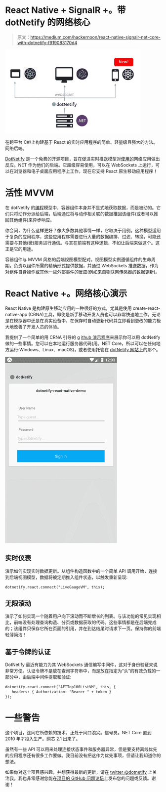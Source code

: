 # React Native + SignalR +。带 dotNetify 的网络核心

> 原文：<https://medium.com/hackernoon/react-native-signalr-net-core-with-dotnetify-f919083170d4>

![](img/74774556c80bda8869d2dbd82d83a2d3.png)

在跨平台 C#/上构建基于 React 的实时应用程序的简单、轻量级且强大的方法。网络后端。

[DotNetify](http://dotnetify.net) 是一个免费的开源项目，旨在促进实时推送模型对[使用的](https://hackernoon.com/tagged/react)网络应用做出反应。NET 作为他们的后端。它超级容易使用，可以在 WebSockets 上运行，可以在浏览器和电子桌面应用程序上工作，现在它支持 React 原生移动应用程序！

# 活性 MVVM

在 dotNetify 的[编程](https://hackernoon.com/tagged/programming)模型中，容器组件本身并不显式地获取数据，而是被动的。它们只将动作分派给后端，后端通过将与动作相关联的数据推回该组件(或者可以推回其他组件)来异步响应。

你会问，为什么这样更好？像大多数其他事情一样，它取决于用例。这种模型适用于复杂的应用程序，这些应用程序需要进行大量的数据编排、过滤、转换，可能还需要与其他(微)服务进行通信。与其在前端有这种逻辑，不如让后端来做这个。这正是它的用途。

容器组件与 MVVM 风格的后端视图模型配对。视图模型实例遵循组件的生命周期，负责以组件所需的精确形式提供数据，并通过 WebSockets 推送数据，作为对组件自身操作或其他一些外部事件的反应(例如来自物联网传感器的数据更新)。

# React Native +。网络核心演示

React Native 是构建原生移动应用的一种很好的方式，尤其是使用 create-react-native-app (CRNA)工具，即使是新手移动开发人员也可以非常快速地工作。无论是在模拟器中还是在真实设备中，在保存时自动更新代码并立即看到更改的能力极大地改善了开发人员的体验。

我提供了一个简单的用 CRNA 引导的 g [ithub 演示程序](https://github.com/dsuryd/dotnetify-react-native-demo)来展示你可以用 dotNetify 做的一些事情。您可以在本地运行服务器代码(用。NET Core，所以可以在任何地方运行:Windows、Linux、macOS)，或者使用托管在 [dotNetify 网站](http://dotnetify.net)上的那个。

![](img/43e352b5b7ff1ffadcb318c1e185f8e2.png)

## 实时仪表

演示如何实现实时数据更新。从组件构造函数中的一个简单 API 调用开始，连接到后端视图模型，数据将被定期推入组件状态，以触发重新呈现:

```
dotnetify.react.connect("LiveGaugeVM", this);
```

## 无限滚动

演示了如何实现一个随着用户向下滚动而不断增长的列表。与该功能的常见实现相比，前端没有处理查询构造、分页或数据获取的代码。这些事情都是在后端完成的；该组件只保存它所在页面的引用，并在到达结尾时请求下一页。保持你的前端轻薄简洁！

## 基于令牌的认证

DotNetify 最近有能力为其 WebSockets 通信编写中间件，这对于身份验证来说非常方便。认证令牌不是放在查询字符串中，而是放在指定为“头”的有效负载的一部分中，由后端中间件提取和验证:

```
dotnetify.react.connect("AFITop100ListVM", this, {          
   headers: { Authorization: "Bearer " + token }
});
```

# 一些警告

这个项目，连同它所依赖的技术，正处于风口浪尖。信号员。NET Core 直到 2010 年才投入生产。网芯 2.1 出来了。

虽然有一些 API 可以用来处理连接状态事件和服务器异常，但是要支持离线优先的应用程序还有很多工作要做。我目前没有把这作为优先事项，但请让我知道你的想法。

如果你对这个项目感兴趣，并想获得最新的更新，请在 [twitter @dotnetify](https://twitter.com/dotnetify) 上关注我。我也非常感谢您能在[项目的 GitHub 问题论坛](https://github.com/dsuryd/dotNetify)上发布您的问题或反馈。谢谢！